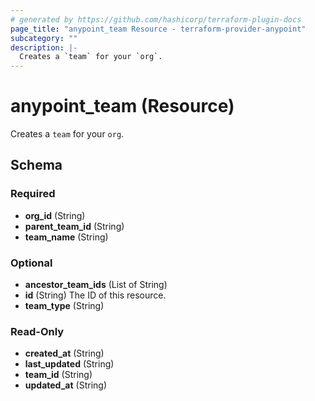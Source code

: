 ```yaml
---
# generated by https://github.com/hashicorp/terraform-plugin-docs
page_title: "anypoint_team Resource - terraform-provider-anypoint"
subcategory: ""
description: |-
  Creates a `team` for your `org`.
---
```


# anypoint_team (Resource)

Creates a `team` for your `org`.



<!-- schema generated by tfplugindocs -->
## Schema

### Required

- **org_id** (String)
- **parent_team_id** (String)
- **team_name** (String)

### Optional

- **ancestor_team_ids** (List of String)
- **id** (String) The ID of this resource.
- **team_type** (String)

### Read-Only

- **created_at** (String)
- **last_updated** (String)
- **team_id** (String)
- **updated_at** (String)


